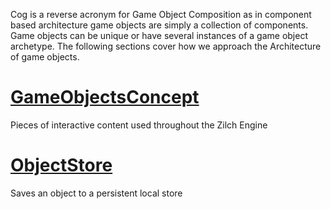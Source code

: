 Cog is a reverse acronym for Game Object Composition as in component based architecture game objects are simply a collection of components. Game objects can be unique or have several instances of a game object archetype. The following sections cover how we approach the Architecture of game objects.
 # [GameObjectsConcept](https://github.com/ZilchEngine/ZilchDocs/blob/master/zilch_editor_documentation/zilchmanual/architecture/cogs/gameobjectsconcept.md)
Pieces of interactive content used throughout the Zilch Engine

 # [ObjectStore](https://github.com/ZilchEngine/ZilchDocs/blob/master/zilch_editor_documentation/zilchmanual/architecture/cogs/objectstore.md)
Saves an object to a persistent local store
 

 